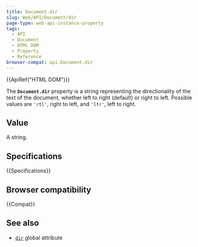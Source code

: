 ```yaml
---
title: Document.dir
slug: Web/API/Document/dir
page-type: web-api-instance-property
tags:
  - API
  - Document
  - HTML DOM
  - Property
  - Reference
browser-compat: api.Document.dir
---
```


{{ApiRef("HTML DOM")}}

The **`Document.dir`** property is a string
representing the directionality of the text of the document, whether left to right
(default) or right to left. Possible values are `'rtl'`, right to left, and
`'ltr'`, left to right.

## Value

A string.

## Specifications

{{Specifications}}

## Browser compatibility

{{Compat}}

## See also

- [`dir`](/en-US/docs/Web/HTML/Global_attributes/dir) global
  attribute
